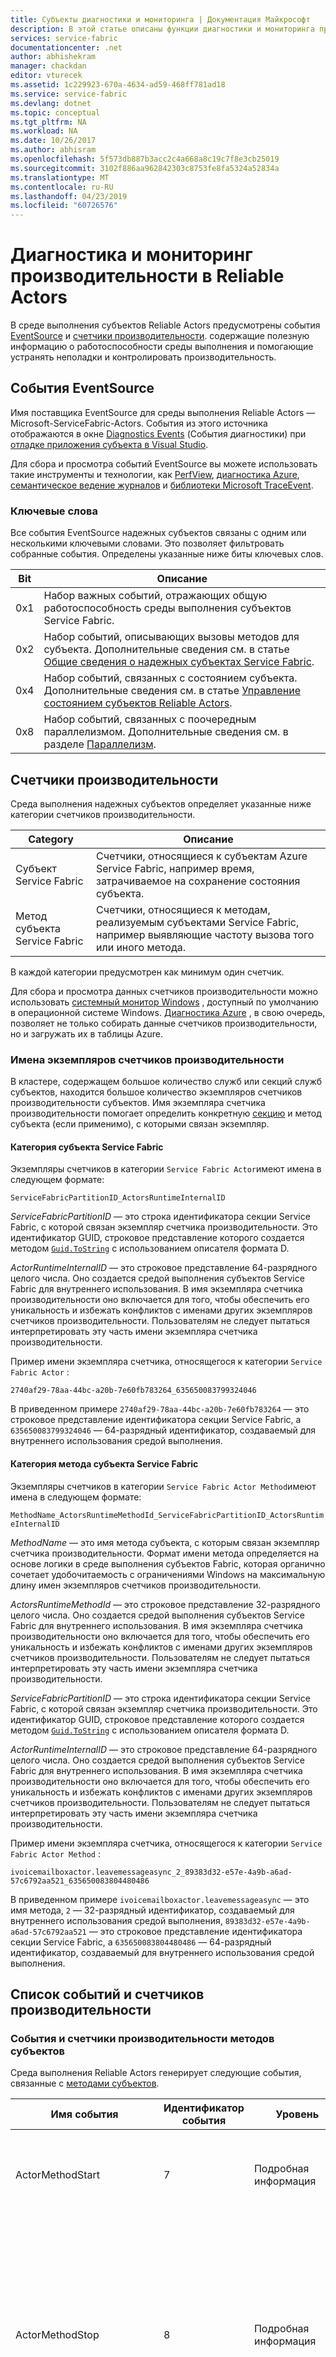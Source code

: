 ```yaml
---
title: Субъекты диагностики и мониторинга | Документация Майкрософт
description: В этой статье описаны функции диагностики и мониторинга производительности в среде выполнения Reliable Actors Service Fabric, в том числе генерируемые ею события и счетчики производительности.
services: service-fabric
documentationcenter: .net
author: abhishekram
manager: chackdan
editor: vturecek
ms.assetid: 1c229923-670a-4634-ad59-468ff781ad18
ms.service: service-fabric
ms.devlang: dotnet
ms.topic: conceptual
ms.tgt_pltfrm: NA
ms.workload: NA
ms.date: 10/26/2017
ms.author: abhisram
ms.openlocfilehash: 5f573db887b3acc2c4a668a8c19c7f8e3cb25019
ms.sourcegitcommit: 3102f886aa962842303c8753fe8fa5324a52834a
ms.translationtype: MT
ms.contentlocale: ru-RU
ms.lasthandoff: 04/23/2019
ms.locfileid: "60726576"
---
```

# <a name="diagnostics-and-performance-monitoring-for-reliable-actors"></a>Диагностика и мониторинг производительности в Reliable Actors
В среде выполнения субъектов Reliable Actors предусмотрены события [EventSource](https://msdn.microsoft.com/library/system.diagnostics.tracing.eventsource.aspx) и [счетчики производительности](https://msdn.microsoft.com/library/system.diagnostics.performancecounter.aspx). содержащие полезную информацию о работоспособности среды выполнения и помогающие устранять неполадки и контролировать производительность.

## <a name="eventsource-events"></a>События EventSource
Имя поставщика EventSource для среды выполнения Reliable Actors — Microsoft-ServiceFabric-Actors. События из этого источника отображаются в окне [Diagnostics Events](service-fabric-diagnostics-how-to-monitor-and-diagnose-services-locally.md#view-service-fabric-system-events-in-visual-studio) (События диагностики) при [отладке приложения субъекта в Visual Studio](service-fabric-debugging-your-application.md).

Для сбора и просмотра событий EventSource вы можете использовать такие инструменты и технологии, как [PerfView](https://www.microsoft.com/download/details.aspx?id=28567), [диагностика Azure](../cloud-services/cloud-services-dotnet-diagnostics.md), [семантическое ведение журналов](https://msdn.microsoft.com/library/dn774980.aspx) и [библиотеки Microsoft TraceEvent](https://www.nuget.org/packages/Microsoft.Diagnostics.Tracing.TraceEvent).

### <a name="keywords"></a>Ключевые слова
Все события EventSource надежных субъектов связаны с одним или несколькими ключевыми словами. Это позволяет фильтровать собранные события. Определены указанные ниже биты ключевых слов.

| Bit | Описание |
| --- | --- |
| 0x1 |Набор важных событий, отражающих общую работоспособность среды выполнения субъектов Service Fabric. |
| 0x2 |Набор событий, описывающих вызовы методов для субъекта. Дополнительные сведения см. в статье [Общие сведения о надежных субъектах Service Fabric](service-fabric-reliable-actors-introduction.md). |
| 0x4 |Набор событий, связанных с состоянием субъекта. Дополнительные сведения см. в статье [Управление состоянием субъектов Reliable Actors](service-fabric-reliable-actors-state-management.md). |
| 0x8 |Набор событий, связанных с поочередным параллелизмом. Дополнительные сведения см. в разделе [Параллелизм](service-fabric-reliable-actors-introduction.md#concurrency). |

## <a name="performance-counters"></a>Счетчики производительности
Среда выполнения надежных субъектов определяет указанные ниже категории счетчиков производительности.

| Category | Описание |
| --- | --- |
| Субъект Service Fabric |Счетчики, относящиеся к субъектам Azure Service Fabric, например время, затрачиваемое на сохранение состояния субъекта. |
| Метод субъекта Service Fabric |Счетчики, относящиеся к методам, реализуемым субъектами Service Fabric, например выявляющие частоту вызова того или иного метода. |

В каждой категории предусмотрен как минимум один счетчик.

Для сбора и просмотра данных счетчиков производительности можно использовать [системный монитор Windows](https://technet.microsoft.com/library/cc749249.aspx) , доступный по умолчанию в операционной системе Windows. [Диагностика Azure](../cloud-services/cloud-services-dotnet-diagnostics.md) , в свою очередь, позволяет не только собирать данные счетчиков производительности, но и загружать их в таблицы Azure.

### <a name="performance-counter-instance-names"></a>Имена экземпляров счетчиков производительности
В кластере, содержащем большое количество служб или секций служб субъектов, находится большое количество экземпляров счетчиков производительности субъектов. Имя экземпляра счетчика производительности помогает определить конкретную [секцию](service-fabric-reliable-actors-platform.md#service-fabric-partition-concepts-for-actors) и метод субъекта (если применимо), с которыми связан экземпляр.

#### <a name="service-fabric-actor-category"></a>Категория субъекта Service Fabric
Экземпляры счетчиков в категории `Service Fabric Actor`имеют имена в следующем формате:

`ServiceFabricPartitionID_ActorsRuntimeInternalID`

*ServiceFabricPartitionID* — это строка идентификатора секции Service Fabric, c которой связан экземпляр счетчика производительности. Это идентификатор GUID, строковое представление которого создается методом [`Guid.ToString`](https://msdn.microsoft.com/library/97af8hh4.aspx) с использованием описателя формата D.

*ActorRuntimeInternalID* — это строковое представление 64-разрядного целого числа. Оно создается средой выполнения субъектов Service Fabric для внутреннего использования. В имя экземпляра счетчика производительности оно включается для того, чтобы обеспечить его уникальность и избежать конфликтов с именами других экземпляров счетчиков производительности. Пользователям не следует пытаться интерпретировать эту часть имени экземпляра счетчика производительности.

Пример имени экземпляра счетчика, относящегося к категории `Service Fabric Actor` :

`2740af29-78aa-44bc-a20b-7e60fb783264_635650083799324046`

В приведенном примере `2740af29-78aa-44bc-a20b-7e60fb783264` — это строковое представление идентификатора секции Service Fabric, а `635650083799324046` — 64-разрядный идентификатор, создаваемый для внутреннего использования средой выполнения.

#### <a name="service-fabric-actor-method-category"></a>Категория метода субъекта Service Fabric
Экземпляры счетчиков в категории `Service Fabric Actor Method`имеют имена в следующем формате:

`MethodName_ActorsRuntimeMethodId_ServiceFabricPartitionID_ActorsRuntimeInternalID`

*MethodName* — это имя метода субъекта, с которым связан экземпляр счетчика производительности. Формат имени метода определяется на основе логики в среде выполнения субъектов Fabric, которая органично сочетает удобочитаемость с ограничениями Windows на максимальную длину имен экземпляров счетчиков производительности.

*ActorsRuntimeMethodId* — это строковое представление 32-разрядного целого числа. Оно создается средой выполнения субъектов Service Fabric для внутреннего использования. В имя экземпляра счетчика производительности оно включается для того, чтобы обеспечить его уникальность и избежать конфликтов с именами других экземпляров счетчиков производительности. Пользователям не следует пытаться интерпретировать эту часть имени экземпляра счетчика производительности.

*ServiceFabricPartitionID* — это строка идентификатора секции Service Fabric, c которой связан экземпляр счетчика производительности. Это идентификатор GUID, строковое представление которого создается методом [`Guid.ToString`](https://msdn.microsoft.com/library/97af8hh4.aspx) с использованием описателя формата D.

*ActorRuntimeInternalID* — это строковое представление 64-разрядного целого числа. Оно создается средой выполнения субъектов Service Fabric для внутреннего использования. В имя экземпляра счетчика производительности оно включается для того, чтобы обеспечить его уникальность и избежать конфликтов с именами других экземпляров счетчиков производительности. Пользователям не следует пытаться интерпретировать эту часть имени экземпляра счетчика производительности.

Пример имени экземпляра счетчика, относящегося к категории `Service Fabric Actor Method` :

`ivoicemailboxactor.leavemessageasync_2_89383d32-e57e-4a9b-a6ad-57c6792aa521_635650083804480486`

В приведенном примере `ivoicemailboxactor.leavemessageasync` — это имя метода, `2` — 32-разрядный идентификатор, создаваемый для внутреннего использования средой выполнения, `89383d32-e57e-4a9b-a6ad-57c6792aa521` — это строковое представление идентификатора секции Service Fabric, а `635650083804480486` — 64-разрядный идентификатор, создаваемый для внутреннего использования средой выполнения.

## <a name="list-of-events-and-performance-counters"></a>Список событий и счетчиков производительности
### <a name="actor-method-events-and-performance-counters"></a>События и счетчики производительности методов субъектов
Среда выполнения Reliable Actors генерирует следующие события, связанные с [методами субъектов](service-fabric-reliable-actors-introduction.md).

| Имя события | Идентификатор события | Уровень | Ключевое слово | Описание |
| --- | --- | --- | --- | --- |
| ActorMethodStart |7 |Подробная информация |0x2 |Среда выполнения субъектов готовится к вызову метода субъекта. |
| ActorMethodStop |8 |Подробная информация |0x2 |Выполнение метода субъекта завершено. Это значит, что асинхронный метод субъекта, вызванный средой выполнения, вернулся и задача, возвращенная методом субъекта, завершена. |
| ActorMethodThrewException |9 |Предупреждение |0x3 |Во время выполнения метода субъекта возникло исключение либо при асинхронном вызове метода субъекта средой выполнения, либо при выполнении задачи, возвращенной методом субъекта. Это событие указывает на определенные ошибки в коде субъекта, которые необходимо изучить. |

Среда выполнения надежных субъектов публикует следующие счетчики производительности, связанные с выполнением методов субъектов.

| Имя категории | Имя счетчика | Описание |
| --- | --- | --- |
| Метод субъекта Service Fabric |Вызовов/с |Количество вызовов метода службы субъекта в секунду |
| Метод субъекта Service Fabric |Среднее время вызова (мс) |Время, затраченное на выполнение метода службы субъекта, в миллисекундах |
| Метод субъекта Service Fabric |Исключений в секунду |Количество исключений, выданных методом службы субъекта, в секунду |

### <a name="concurrency-events-and-performance-counters"></a>События и счетчики производительности для параллелизма
Среда выполнения Reliable Actors генерирует следующие события, связанные с [параллелизмом](service-fabric-reliable-actors-introduction.md#concurrency).

| Имя события | Идентификатор события | Уровень | Ключевое слово | Описание |
| --- | --- | --- | --- | --- |
| ActorMethodCallsWaitingForLock |12 |Подробная информация |0x8 |Это событие записывается в начале каждой новой очереди для субъекта. Оно содержит количество вызовов субъекта, ожидающих получение блокировки субъекта, обеспечивающей "поочередный" параллелизм. |

Среда выполнения надежных субъектов публикует следующие счетчики производительности, связанные с параллелизмом.

| Имя категории | Имя счетчика | Описание |
| --- | --- | --- |
| Субъект Service Fabric |Количество вызовов, ожидающих блокировку субъекта |Количество вызовов субъекта, ожидающих блокировку субъекта, обеспечивающую поочередный параллелизм. |
| Субъект Service Fabric |Среднее время блокировки (мс) |Время (в миллисекундах) до блокировки субъекта, обеспечивающей пошаговый параллелизм |
| Субъект Service Fabric |Среднее время (в миллисекундах) удержания блокировки субъекта |Время (в миллисекундах) удержания блокировки субъекта |

### <a name="actor-state-management-events-and-performance-counters"></a>События и счетчики производительности управления состоянием субъектов
Среда выполнения Reliable Actors генерирует следующие события, связанные с [управлением состояниями субъектов](service-fabric-reliable-actors-state-management.md).

| Имя события | Идентификатор события | Уровень | Ключевое слово | Описание |
| --- | --- | --- | --- | --- |
| ActorSaveStateStart |10 |Подробная информация |0x4 |Среда выполнения субъектов готовится к сохранению состояния субъекта. |
| ActorSaveStateStop |11 |Подробная информация |0x4 |Среда выполнения субъектов завершила сохранение состояния субъекта. |

Среда выполнения надежных субъектов публикует следующие счетчики производительности, связанные с управлением состояниями субъектов.

| Имя категории | Имя счетчика | Описание |
| --- | --- | --- |
| Субъект Service Fabric |Среднее время операции сохранения состояния (мс) |Время, затрачиваемое на сохранение состояния субъекта, в миллисекундах |
| Субъект Service Fabric |Среднее время операции загрузки состояния (мс) |Время, затрачиваемое на загрузку состояния субъекта, в миллисекундах |

### <a name="events-related-to-actor-replicas"></a>События, связанные с репликами субъектов
Среда выполнения Reliable Actors создает следующие события, связанные с [репликами субъектов](service-fabric-reliable-actors-platform.md#service-fabric-partition-concepts-for-actors).

| Имя события | Идентификатор события | Уровень | Ключевое слово | Описание |
| --- | --- | --- | --- | --- |
| ReplicaChangeRoleToPrimary |1 |Информация |0x1 |Роль реплики субъекта стала основной. Это означает, что субъекты для этой секции будут создаваться в этой реплике. |
| ReplicaChangeRoleFromPrimary |2 |Информация |0x1 |Роль реплики субъекта стала неосновной. Это означает, что в этой реплике больше нельзя создавать субъекты для этой секции. Новые запросы не будут доставляться субъектам, уже созданным в этой реплике. После выполнения всех незавершенных запросов субъекты уничтожаются. |

### <a name="actor-activation-and-deactivation-events-and-performance-counters"></a>События активации и деактивации субъектов и счетчики производительности
Среда выполнения Reliable Actors генерирует следующие события, связанные с [активацией и деактивацией субъектов](service-fabric-reliable-actors-lifecycle.md).

| Имя события | Идентификатор события | Уровень | Ключевое слово | Описание |
| --- | --- | --- | --- | --- |
| ActorActivated |5 |Информация |0x1 |Субъект активирован. |
| ActorDeactivated |6 |Информация |0x1 |Субъект отключен. |

Среда выполнения Reliable Actors публикует следующие счетчики производительности, связанные с активацией и деактивацией субъектов.

| Имя категории | Имя счетчика | Описание |
| --- | --- | --- |
| Субъект Service Fabric |Среднее значение OnActivateAsync в миллисекундах |Время, затраченное на выполнение метода OnActivateAsync, в миллисекундах |

### <a name="actor-request-processing-performance-counters"></a>Счетчики производительности обработки запросов субъекта
Когда клиент вызывает метод через объект прокси субъекта, это приводит к отправке по сети сообщения запроса в службу субъекта. Служба обрабатывает сообщение запроса и отправляет ответ обратно клиенту. Среда выполнения Reliable Actors публикует следующие счетчики производительности, связанные с обработкой запросов субъекта.

| Имя категории | Имя счетчика | Описание |
| --- | --- | --- |
| Субъект Service Fabric |Число невыполненных запросов |Число запросов, обрабатываемых в службе |
| Субъект Service Fabric |Среднее время запроса (мс) |Время обработки запроса службой (мс) |
| Субъект Service Fabric |Среднее время десериализации запроса (мс) |Время десериализации сообщения запроса субъекта при получении его службой (мс) |
| Субъект Service Fabric |Среднее время сериализации ответа, мс |Время сериализации ответного сообщения субъекта в службе до отправки ответа клиенту (мс) |

## <a name="next-steps"></a>Дальнейшие действия
* [Использование платформы Service Fabric надежными субъектами](service-fabric-reliable-actors-platform.md)
* [Справочная документация по API субъектов](https://msdn.microsoft.com/library/azure/dn971626.aspx)
* [Пример кода](https://github.com/Azure-Samples/service-fabric-dotnet-getting-started)
* [Поставщики EventSource в PerfView](https://blogs.msdn.microsoft.com/vancem/2012/07/09/introduction-tutorial-logging-etw-events-in-c-system-diagnostics-tracing-eventsource/)
